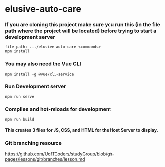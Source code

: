 # elusive-auto-care

### If you are cloning this project make sure you run this (in the file path where the project will be located) before trying to start a development server
```
file path: .../elusive-auto-care <commands>
npm install
```

### You may also need the Vue CLI
```
npm install -g @vue/cli-service
```
### Run Development server
```
npm run serve
```

### Compiles and hot-reloads for development

```
npm run build
```
#### This creates 3 files for JS, CSS, and HTML for the Host Server to display.

### Git branching resource

https://github.com/UofTCoders/studyGroup/blob/gh-pages/lessons/git/branches/lesson.md
